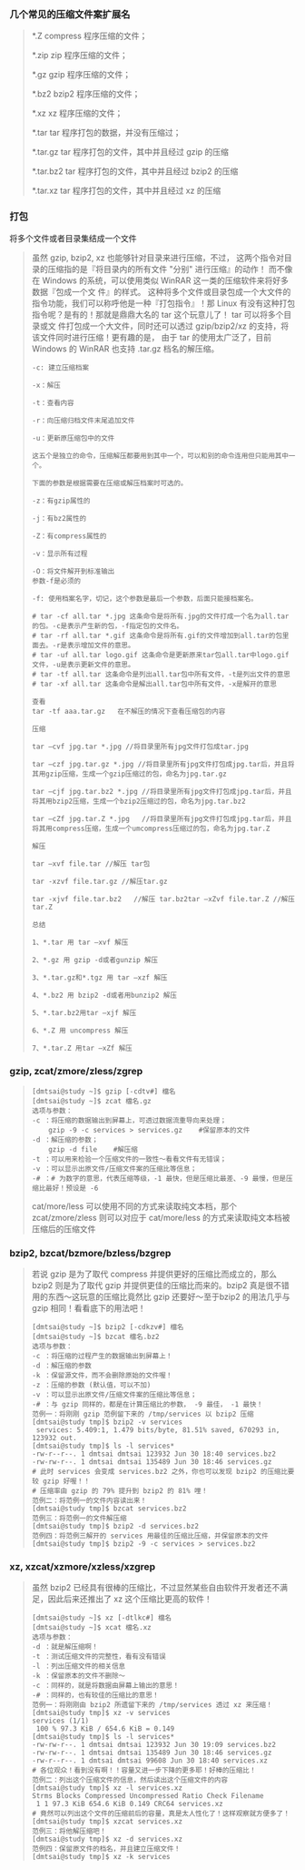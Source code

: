 ### 几个常见的压缩文件案扩展名

> \*.Z compress 程序压缩的文件；
>
> \*.zip zip 程序压缩的文件；
>
> \*.gz gzip 程序压缩的文件；
>
> \*.bz2 bzip2 程序压缩的文件；
>
> \*.xz xz 程序压缩的文件；
>
> \*.tar tar 程序打包的数据，并没有压缩过；
>
> \*.tar.gz tar 程序打包的文件，其中并且经过 gzip 的压缩
>
> \*.tar.bz2 tar 程序打包的文件，其中并且经过 bzip2 的压缩
>
> \*.tar.xz tar 程序打包的文件，其中并且经过 xz 的压缩

### 打包

将多个文件或者目录集结成一个文件

> 虽然 gzip, bzip2, xz 也能够针对目录来进行压缩，不过， 这两个指令对目录的压缩指的是『将目录内的所有文件 "分别" 进行压缩』的动作！ 而不像在 Windows 的系统，可以使用类似 WinRAR 这一类的压缩软件来将好多数据『包成一个文 件』的样式。 这种将多个文件或目录包成一个大文件的指令功能，我们可以称呼他是一种『打包指令』！那 Linux 有没有这种打包指令呢？是有的！那就是鼎鼎大名的 tar 这个玩意儿了！ tar 可以将多个目录或文 件打包成一个大文件，同时还可以透过 gzip/bzip2/xz 的支持，将该文件同时进行压缩！更有趣的是， 由于 tar 的使用太广泛了，目前 Windows 的 WinRAR 也支持 .tar.gz 档名的解压缩。
>
> ```
> -c: 建立压缩档案
>
> -x：解压
>
> -t：查看内容
>
> -r：向压缩归档文件末尾追加文件
>
> -u：更新原压缩包中的文件
>
> 这五个是独立的命令，压缩解压都要用到其中一个，可以和别的命令连用但只能用其中一个。
>
> 下面的参数是根据需要在压缩或解压档案时可选的。
>
> -z：有gzip属性的
>
> -j：有bz2属性的
>
> -Z：有compress属性的
>
> -v：显示所有过程
>
> -O：将文件解开到标准输出
> 参数-f是必须的
>
> -f: 使用档案名字，切记，这个参数是最后一个参数，后面只能接档案名。
>
> # tar -cf all.tar *.jpg 这条命令是将所有.jpg的文件打成一个名为all.tar的包。-c是表示产生新的包，-f指定包的文件名。
> # tar -rf all.tar *.gif 这条命令是将所有.gif的文件增加到all.tar的包里面去。-r是表示增加文件的意思。 
> # tar -uf all.tar logo.gif 这条命令是更新原来tar包all.tar中logo.gif文件，-u是表示更新文件的意思。 
> # tar -tf all.tar 这条命令是列出all.tar包中所有文件，-t是列出文件的意思 
> # tar -xf all.tar 这条命令是解出all.tar包中所有文件，-x是解开的意思
>
> 查看
> tar -tf aaa.tar.gz   在不解压的情况下查看压缩包的内容
>
> 压缩
>
> tar –cvf jpg.tar *.jpg //将目录里所有jpg文件打包成tar.jpg
>
> tar –czf jpg.tar.gz *.jpg //将目录里所有jpg文件打包成jpg.tar后，并且将其用gzip压缩，生成一个gzip压缩过的包，命名为jpg.tar.gz
>
> tar –cjf jpg.tar.bz2 *.jpg //将目录里所有jpg文件打包成jpg.tar后，并且将其用bzip2压缩，生成一个bzip2压缩过的包，命名为jpg.tar.bz2
>
> tar –cZf jpg.tar.Z *.jpg   //将目录里所有jpg文件打包成jpg.tar后，并且将其用compress压缩，生成一个umcompress压缩过的包，命名为jpg.tar.Z
>
> 解压
>
> tar –xvf file.tar //解压 tar包
>
> tar -xzvf file.tar.gz //解压tar.gz
>
> tar -xjvf file.tar.bz2   //解压 tar.bz2tar –xZvf file.tar.Z //解压tar.Z
>
> 总结
>
> 1、*.tar 用 tar –xvf 解压
>
> 2、*.gz 用 gzip -d或者gunzip 解压
>
> 3、*.tar.gz和*.tgz 用 tar –xzf 解压
>
> 4、*.bz2 用 bzip2 -d或者用bunzip2 解压
>
> 5、*.tar.bz2用tar –xjf 解压
>
> 6、*.Z 用 uncompress 解压
>
> 7、*.tar.Z 用tar –xZf 解压
> ```

### gzip, zcat/zmore/zless/zgrep

> ```
> [dmtsai@study ~]$ gzip [-cdtv#] 檔名
> [dmtsai@study ~]$ zcat 檔名.gz
> 选项与参数：
> -c ：将压缩的数据输出到屏幕上，可透过数据流重导向来处理；
>     gzip -9 -c services > services.gz    #保留原本的文件
> -d ：解压缩的参数；
>     gzip -d file    #解压缩
> -t ：可以用来检验一个压缩文件的一致性～看看文件有无错误；
> -v ：可以显示出原文件/压缩文件案的压缩比等信息；
> -# ：# 为数字的意思，代表压缩等级，-1 最快，但是压缩比最差、-9 最慢，但是压缩比最好！预设是 -6
> ```
>
> cat/more/less 可以使用不同的方式来读取纯文本档，那个 zcat/zmore/zless 则可以对应于 cat/more/less 的方式来读取纯文本档被压缩后的压缩文件

### bzip2, bzcat/bzmore/bzless/bzgrep

> 若说 gzip 是为了取代 compress 并提供更好的压缩比而成立的，那么 bzip2 则是为了取代 gzip 并提供更佳的压缩比而来的。bzip2 真是很不错用的东西～这玩意的压缩比竟然比 gzip 还要好～至于bzip2 的用法几乎与 gzip 相同！看看底下的用法吧！
>
> ```
> [dmtsai@study ~]$ bzip2 [-cdkzv#] 檔名
> [dmtsai@study ~]$ bzcat 檔名.bz2
> 选项与参数：
> -c ：将压缩的过程产生的数据输出到屏幕上！
> -d ：解压缩的参数
> -k ：保留源文件，而不会删除原始的文件喔！
> -z ：压缩的参数 (默认值，可以不加)
> -v ：可以显示出原文件/压缩文件案的压缩比等信息；
> -# ：与 gzip 同样的，都是在计算压缩比的参数， -9 最佳， -1 最快！
> 范例一：将刚刚 gzip 范例留下来的 /tmp/services 以 bzip2 压缩
> [dmtsai@study tmp]$ bzip2 -v services
>  services: 5.409:1, 1.479 bits/byte, 81.51% saved, 670293 in, 123932 out.
> [dmtsai@study tmp]$ ls -l services*
> -rw-r--r--. 1 dmtsai dmtsai 123932 Jun 30 18:40 services.bz2
> -rw-rw-r--. 1 dmtsai dmtsai 135489 Jun 30 18:46 services.gz
> # 此时 services 会变成 services.bz2 之外，你也可以发现 bzip2 的压缩比要较 gzip 好喔！！
> # 压缩率由 gzip 的 79% 提升到 bzip2 的 81% 哩！
> 范例二：将范例一的文件内容读出来！
> [dmtsai@study tmp]$ bzcat services.bz2
> 范例三：将范例一的文件解压缩
> [dmtsai@study tmp]$ bzip2 -d services.bz2
> 范例四：将范例三解开的 services 用最佳的压缩比压缩，并保留原本的文件
> [dmtsai@study tmp]$ bzip2 -9 -c services > services.bz2
> ```

### xz, xzcat/xzmore/xzless/xzgrep

> 虽然 bzip2 已经具有很棒的压缩比，不过显然某些自由软件开发者还不满足，因此后来还推出了 xz 这个压缩比更高的软件！
>
> ```
> [dmtsai@study ~]$ xz [-dtlkc#] 檔名
> [dmtsai@study ~]$ xcat 檔名.xz
> 选项与参数：
> -d ：就是解压缩啊！
> -t ：测试压缩文件的完整性，看有没有错误
> -l ：列出压缩文件的相关信息
> -k ：保留原本的文件不删除～
> -c ：同样的，就是将数据由屏幕上输出的意思！
> -# ：同样的，也有较佳的压缩比的意思！
> 范例一：将刚刚由 bzip2 所遗留下来的 /tmp/services 透过 xz 来压缩！
> [dmtsai@study tmp]$ xz -v services
> services (1/1)
>  100 % 97.3 KiB / 654.6 KiB = 0.149
> [dmtsai@study tmp]$ ls -l services*
> -rw-rw-r--. 1 dmtsai dmtsai 123932 Jun 30 19:09 services.bz2
> -rw-rw-r--. 1 dmtsai dmtsai 135489 Jun 30 18:46 services.gz
> -rw-r--r--. 1 dmtsai dmtsai 99608 Jun 30 18:40 services.xz
> # 各位观众！看到没有啊！！容量又进一步下降的更多耶！好棒的压缩比！
> 范例二：列出这个压缩文件的信息，然后读出这个压缩文件的内容
> [dmtsai@study tmp]$ xz -l services.xz
> Strms Blocks Compressed Uncompressed Ratio Check Filename
>  1 1 97.3 KiB 654.6 KiB 0.149 CRC64 services.xz
> # 竟然可以列出这个文件的压缩前后的容量，真是太人性化了！这样观察就方便多了！
> [dmtsai@study tmp]$ xzcat services.xz
> 范例三：将他解压缩吧！
> [dmtsai@study tmp]$ xz -d services.xz
> 范例四：保留原文件的档名，并且建立压缩文件！
> [dmtsai@study tmp]$ xz -k services
> ```



